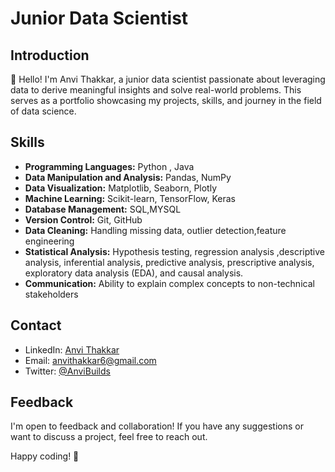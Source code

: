# Junior Data Scientist

## Introduction

👋 Hello! I'm Anvi Thakkar, a junior data scientist passionate about leveraging data to derive meaningful insights and solve real-world problems. This  serves as a portfolio showcasing my projects, skills, and journey in the field of data science.

## Skills

- **Programming Languages:** Python , Java 
- **Data Manipulation and Analysis:** Pandas, NumPy
- **Data Visualization:** Matplotlib, Seaborn, Plotly
- **Machine Learning:** Scikit-learn, TensorFlow, Keras
- **Database Management:** SQL,MYSQL
- **Version Control:** Git, GitHub
- **Data Cleaning:** Handling missing data, outlier detection,feature engineering
- **Statistical Analysis:** Hypothesis testing, regression analysis ,descriptive analysis, inferential analysis, predictive analysis, prescriptive analysis, exploratory data analysis (EDA), and causal analysis.
- **Communication:** Ability to explain complex concepts to non-technical stakeholders


## Contact

- LinkedIn: [Anvi Thakkar](https://in.linkedin.com/in/anvi-thakkar)
- Email: [anvithakkar6@gmail.com](mailto:anvithakkar6@gmail.com)
- Twitter: [@AnviBuilds](https://x.com/Anvibuilds?t=P8oceoHBnen3Vv94kzJnhA&s=09)

## Feedback

I'm open to feedback and collaboration! If you have any suggestions or want to discuss a project, feel free to reach out.

Happy coding! 🚀
